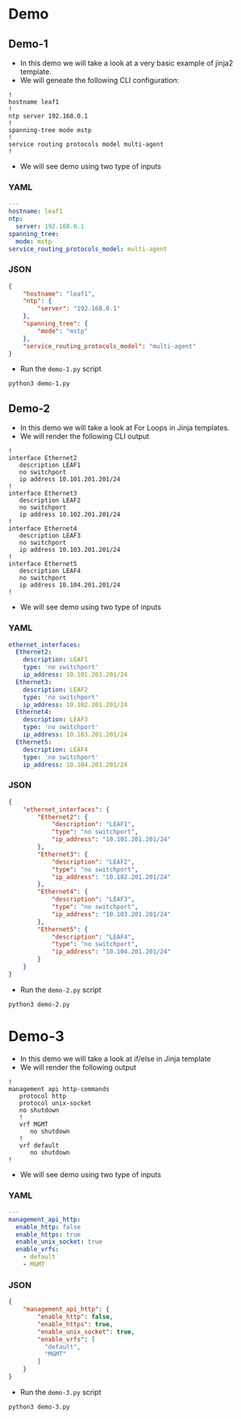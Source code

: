 # Demo

## Demo-1

- In this demo we will take a look at a very basic example of jinja2 template.
- We will geneate the following CLI configuration:

```shell
!
hostname leaf1
!
ntp server 192.168.0.1
!
spanning-tree mode mstp
!
service routing protocols model multi-agent
!
```

- We will see demo using two type of inputs

### YAML

```yaml
---
hostname: leaf1
ntp:
  server: 192.168.0.1
spanning_tree:
  mode: mstp
service_routing_protocols_model: multi-agent
```

### JSON

```json
{
    "hostname": "leaf1",
    "ntp": {
        "server": "192.168.0.1"
    },
    "spanning_tree": {
        "mode": "mstp"
    },
    "service_routing_protocols_model": "multi-agent"
}
```

- Run the `demo-1.py` script

```shell
python3 demo-1.py
```

## Demo-2

- In this demo we will take a look at For Loops in Jinja templates.
- We will render the following CLI output

```shell
!
interface Ethernet2
   description LEAF1
   no switchport
   ip address 10.101.201.201/24
!
interface Ethernet3
   description LEAF2
   no switchport
   ip address 10.102.201.201/24
!
interface Ethernet4
   description LEAF3
   no switchport
   ip address 10.103.201.201/24
!
interface Ethernet5
   description LEAF4
   no switchport
   ip address 10.104.201.201/24
!
```

- We will see demo using two type of inputs

### YAML

```yaml
ethernet_interfaces:
  Ethernet2:
    description: LEAF1
    type: 'no switchport'
    ip_address: 10.101.201.201/24
  Ethernet3:
    description: LEAF2
    type: 'no switchport'
    ip_address: 10.102.201.201/24
  Ethernet4:
    description: LEAF3
    type: 'no switchport'
    ip_address: 10.103.201.201/24
  Ethernet5:
    description: LEAF4
    type: 'no switchport'
    ip_address: 10.104.201.201/24
```

### JSON

```json
{
    "ethernet_interfaces": {
        "Ethernet2": {
            "description": "LEAF1",
            "type": "no switchport",
            "ip_address": "10.101.201.201/24"
        },
        "Ethernet3": {
            "description": "LEAF2",
            "type": "no switchport",
            "ip_address": "10.102.201.201/24"
        },
        "Ethernet4": {
            "description": "LEAF3",
            "type": "no switchport",
            "ip_address": "10.103.201.201/24"
        },
        "Ethernet5": {
            "description": "LEAF4",
            "type": "no switchport",
            "ip_address": "10.104.201.201/24"
        }
    }
}
```

- Run the `demo-2.py` script

```shell
python3 demo-2.py
```

# Demo-3

- In this demo we will take a look at if/else in Jinja template
- We will render the following output

```shell
!
management api http-commands
   protocol http
   protocol unix-socket
   no shutdown
   !
   vrf MGMT
      no shutdown
   !
   vrf default
      no shutdown
!
```

- We will see demo using two type of inputs

### YAML

```yaml
---
management_api_http:
  enable_http: false
  enable_https: true
  enable_unix_socket: true
  enable_vrfs:
    - default
    - MGMT
```

### JSON

```json
{
    "management_api_http": {
        "enable_http": false,
        "enable_https": true,
        "enable_unix_socket": true,
        "enable_vrfs": [
          "default",
          "MGMT"
        ]
    }
}
```

- Run the `demo-3.py` script

```shell
python3 demo-3.py
```

